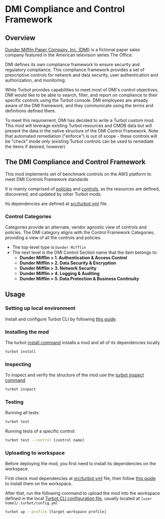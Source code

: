 # DMI Compliance and Control Framework

## Overview
[Dunder Mifflin Paper Company, Inc. (DMI)](https://en.wikipedia.org/wiki/Dunder_Mifflin) is a fictional paper sales 
company featured in the American television series The Office.

DMI defines its own compliance framework to ensure security and regulatory compliance.  This compliance framework 
provides a set of prescriptive controls for network and data security, user authentication and authorization, and 
monitoring.

While Turbot provides capabilities to meet most of DMI's control objectives, DMI would like to be able to search, 
filter, and report on compliance to their specific controls using the Turbot console.  DMI employees are already aware 
of the DMI framework, and they communicate using the terms and definitions defined there.

To meet this requirement, DMI has decided to write a Turbot custom mod. This mod will leverage existing Turbot 
resources and CMDB data but will present the data in the native structure of the DMI Control Framework.  Note that 
automated remediation ("enforce") is out of scope - these controls will be "check" mode only (existing Turbot controls 
can be used to remediate the items if desired, however)

## The DMI Compliance and Control Framework

This mod implements set of benchmark controls on the AWS platform to meet DMI Controls Framework standards

It is mainly comprised of [policies](https://turbot.com/v5/docs/concepts/policies) and 
[controls](https://turbot.com/v5/docs/concepts/controls), as the resources are defined, discovered, and updated by 
other Turbot mods.

Its dependencies are defined at [src/turbot.yml](src/turbot.yml) file.


### Control Categories
Categories provide an alternate, vendor agnostic view of controls and policies. The DMI category aligns with the 
Control Framework Categories, providing a view of all the controls and policies.

- The top-level type is `Dunder Mifflin`
- The next level is the DMI Control Section name that the item belongs to:
  - **Dunder Mifflin > 1. Authentication & Access Control**
  - **Dunder Mifflin > 2. Data Security & Encryption**
  - **Dunder Mifflin > 3. Network Security**
  - **Dunder Mifflin > 4. Logging & Auditing**
  - **Dunder Mifflin > 5. Data Protection & Business Continuity**

## Usage

### Setting up local environment

Install and configure Turbot CLI by following [this guide](https://turbot.com/v5/docs/reference/cli/installation)


### Installing the mod

The turbot [install command](https://turbot.com/v5/docs/reference/cli/commands/install) installs a mod and all of its 
dependencies locally

``` bash
turbot install
```


### Inspecting

To inspect and verify the structure of the mod use the 
[turbot inspect command](https://turbot.com/v5/docs/reference/cli/commands/inspect)

``` bash
turbot inspect
```


### Testing

Running all tests:
``` bash
turbot test
```

Running tests of a specific control:
``` bash
turbot test --control [control name]
```


### Uploading to workspace

Before deploying the mod, you first need to install its dependencies on the workspace.

First check mod dependencies at [src/turbot.yml](src/turbot.yml) file, then follow 
[this guide](https://turbot.com/v5/docs/guides/managing-mods/install-mods) to install them on the workspace.

After that, run the following command to upload the mod into the workspace defined in the local 
[Turbot CLI configuration file](https://turbot.com/v5/docs/reference/cli/installation#named-profiles), usually located 
at `[user home]/.turbot/config.yml`

``` bash
turbot up --profile [target workspace profile]
```
